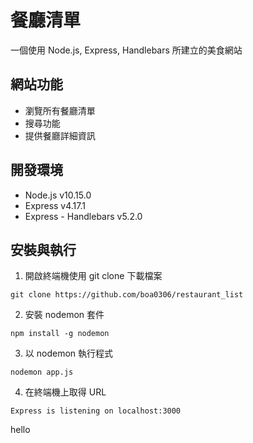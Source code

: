 # 餐廳清單
一個使用 Node.js, Express, Handlebars 所建立的美食網站

## 網站功能
* 瀏覽所有餐廳清單
* 搜尋功能
* 提供餐廳詳細資訊

## 開發環境
* Node.js v10.15.0
* Express v4.17.1
* Express - Handlebars v5.2.0

## 安裝與執行

1. 開啟終端機使用 git clone 下載檔案
```xml=
git clone https://github.com/boa0306/restaurant_list
```
2. 安裝 nodemon 套件
```xml=
npm install -g nodemon
```
3. 以 nodemon 執行程式
```xml=
nodemon app.js
```
4. 在終端機上取得 URL 
```xml=
Express is listening on localhost:3000
```

hello